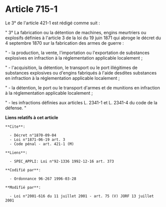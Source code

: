# Article 715-1

Le 3° de l'article 421-1 est rédigé comme suit :

" 3° La fabrication ou la détention de machines, engins meurtriers ou explosifs définies à l'article 3 de la loi du 19 juin
1871 qui abroge le décret du 4 septembre 1870 sur la fabrication des armes de guerre :

" - la production, la vente, l'importation ou l'exportation de substances explosives en infraction à la réglementation
applicable localement ;

" - l'acquisition, la détention, le transport ou le port illégitimes de substances explosives ou d'engins fabriqués à l'aide
desdites substances en infraction à la réglementation applicable localement ;

" - la détention, le port ou le transport d'armes et de munitions en infraction à la réglementation applicable localement ;

" - les infractions définies aux articles L. 2341-1 et L. 2341-4 du code de la défense. "

**Liens relatifs à cet article**

	**Cite**:

	  - Décret n°1870-09-04
	  - Loi n°1871-06-19 art. 3
	  - Code pénal - art. 421-1 (M)

	**Liens**:

	  - SPEC_APPLI: Loi n°92-1336 1992-12-16 art. 373

	**Codifié par**:

	  - Ordonnance 96-267 1996-03-28

	**Modifié par**:

	  - Loi n°2001-616 du 11 juillet 2001 - art. 75 (V) JORF 13 juillet 2001
